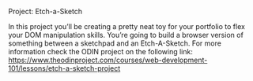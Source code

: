 Project: Etch-a-Sketch

In this project you’ll be creating a pretty neat toy for your portfolio to flex your DOM manipulation skills. 
You’re going to build a browser version of something between a sketchpad and an Etch-A-Sketch. 
For more information check the ODIN project on the following link:
https://www.theodinproject.com/courses/web-development-101/lessons/etch-a-sketch-project